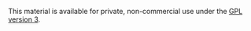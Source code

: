 This material is available for private, non-commercial use under the
[GPL version 3](http://www.gnu.org/licenses/gpl-3.0-standalone.html).